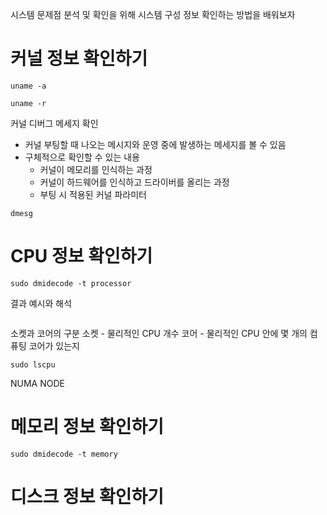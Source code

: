 
시스템 문제점 분석 및 확인을 위해 시스템 구성 정보 확인하는 방법을 배워보자

# 커널 정보 확인하기


```
uname -a

uname -r
```


커널 디버그 메세지 확인
- 커널 부팅할 때 나오는 메시지와 운영 중에 발생하는 메세지를 볼 수 있음
- 구체적으로 확인할 수 있는 내용 
	- 커널이 메모리를 인식하는 과정
	- 커널이 하드웨어를 인식하고 드라이버를 올리는 과정
	- 부팅 시 적용된 커널 파라미터
```
dmesg
```


# CPU 정보 확인하기

```
sudo dmidecode -t processor
```

결과 예시와 해석
```

```

소켓과 코어의 구분
소켓 - 물리적인 CPU 개수
코어 - 물리적인 CPU 안에 몇 개의 컴퓨팅 코어가 있는지

```
sudo lscpu
```

NUMA NODE



# 메모리 정보 확인하기

```
sudo dmidecode -t memory
```




# 디스크 정보 확인하기